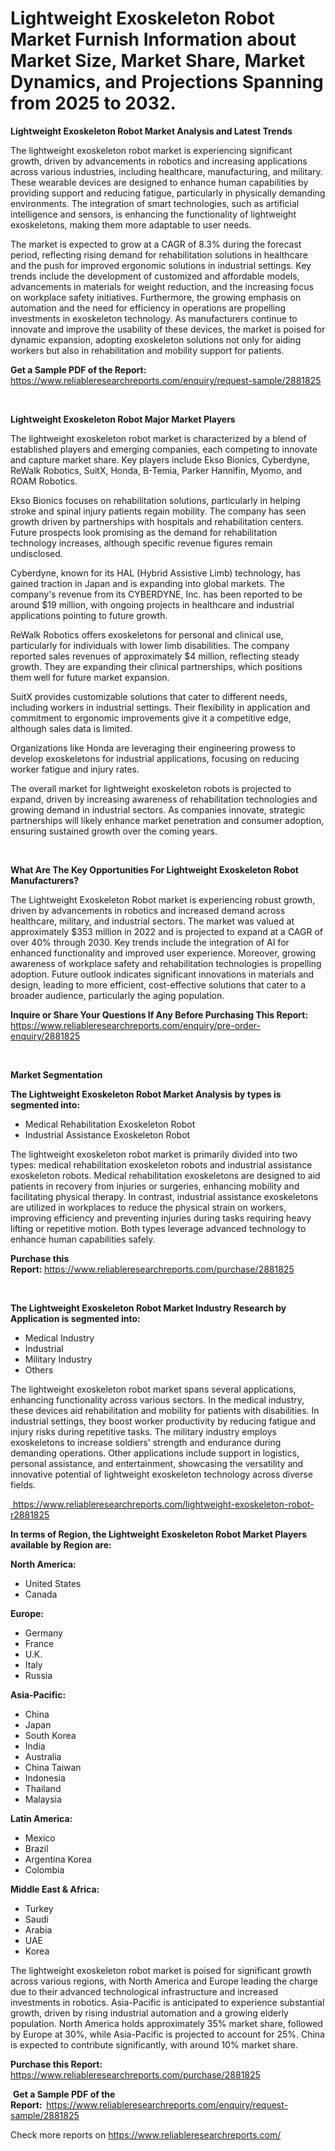 <p><h1>Lightweight Exoskeleton Robot Market Furnish Information about Market Size, Market Share, Market Dynamics, and Projections Spanning from 2025 to 2032.</h1></p><p><strong>Lightweight Exoskeleton Robot Market Analysis and Latest Trends</strong></p>
<p><p>The lightweight exoskeleton robot market is experiencing significant growth, driven by advancements in robotics and increasing applications across various industries, including healthcare, manufacturing, and military. These wearable devices are designed to enhance human capabilities by providing support and reducing fatigue, particularly in physically demanding environments. The integration of smart technologies, such as artificial intelligence and sensors, is enhancing the functionality of lightweight exoskeletons, making them more adaptable to user needs.</p><p>The market is expected to grow at a CAGR of 8.3% during the forecast period, reflecting rising demand for rehabilitation solutions in healthcare and the push for improved ergonomic solutions in industrial settings. Key trends include the development of customized and affordable models, advancements in materials for weight reduction, and the increasing focus on workplace safety initiatives. Furthermore, the growing emphasis on automation and the need for efficiency in operations are propelling investments in exoskeleton technology. As manufacturers continue to innovate and improve the usability of these devices, the market is poised for dynamic expansion, adopting exoskeleton solutions not only for aiding workers but also in rehabilitation and mobility support for patients.</p></p>
<p><strong>Get a Sample PDF of the Report:&nbsp;</strong> <a href="https://www.reliableresearchreports.com/enquiry/request-sample/2881825?utm_campaign=3012&utm_medium=2&utm_source=Github&utm_content=ia&utm_term=12032025&utm_id=lightweight-exoskeleton-robot">https://www.reliableresearchreports.com/enquiry/request-sample/2881825</a></p>
<p>&nbsp;</p>
<p><strong>Lightweight Exoskeleton Robot Major Market Players</strong></p>
<p><p>The lightweight exoskeleton robot market is characterized by a blend of established players and emerging companies, each competing to innovate and capture market share. Key players include Ekso Bionics, Cyberdyne, ReWalk Robotics, SuitX, Honda, B-Temia, Parker Hannifin, Myomo, and ROAM Robotics.</p><p>Ekso Bionics focuses on rehabilitation solutions, particularly in helping stroke and spinal injury patients regain mobility. The company has seen growth driven by partnerships with hospitals and rehabilitation centers. Future prospects look promising as the demand for rehabilitation technology increases, although specific revenue figures remain undisclosed.</p><p>Cyberdyne, known for its HAL (Hybrid Assistive Limb) technology, has gained traction in Japan and is expanding into global markets. The company's revenue from its CYBERDYNE, Inc. has been reported to be around $19 million, with ongoing projects in healthcare and industrial applications pointing to future growth.</p><p>ReWalk Robotics offers exoskeletons for personal and clinical use, particularly for individuals with lower limb disabilities. The company reported sales revenues of approximately $4 million, reflecting steady growth. They are expanding their clinical partnerships, which positions them well for future market expansion.</p><p>SuitX provides customizable solutions that cater to different needs, including workers in industrial settings. Their flexibility in application and commitment to ergonomic improvements give it a competitive edge, although sales data is limited.</p><p>Organizations like Honda are leveraging their engineering prowess to develop exoskeletons for industrial applications, focusing on reducing worker fatigue and injury rates.</p><p>The overall market for lightweight exoskeleton robots is projected to expand, driven by increasing awareness of rehabilitation technologies and growing demand in industrial sectors. As companies innovate, strategic partnerships will likely enhance market penetration and consumer adoption, ensuring sustained growth over the coming years.</p></p>
<p>&nbsp;</p>
<p><strong>What Are The Key Opportunities For Lightweight Exoskeleton Robot Manufacturers?</strong></p>
<p><p>The Lightweight Exoskeleton Robot market is experiencing robust growth, driven by advancements in robotics and increased demand across healthcare, military, and industrial sectors. The market was valued at approximately $353 million in 2022 and is projected to expand at a CAGR of over 40% through 2030. Key trends include the integration of AI for enhanced functionality and improved user experience. Moreover, growing awareness of workplace safety and rehabilitation technologies is propelling adoption. Future outlook indicates significant innovations in materials and design, leading to more efficient, cost-effective solutions that cater to a broader audience, particularly the aging population.</p></p>
<p><strong>Inquire or Share Your Questions If Any Before Purchasing This Report:</strong> <a href="https://www.reliableresearchreports.com/enquiry/pre-order-enquiry/2881825?utm_campaign=3012&utm_medium=2&utm_source=Github&utm_content=ia&utm_term=12032025&utm_id=lightweight-exoskeleton-robot">https://www.reliableresearchreports.com/enquiry/pre-order-enquiry/2881825</a></p>
<p>&nbsp;</p>
<p><strong>Market Segmentation</strong></p>
<p><strong>The Lightweight Exoskeleton Robot Market Analysis by types is segmented into:</strong></p>
<p><ul><li>Medical Rehabilitation Exoskeleton Robot</li><li>Industrial Assistance Exoskeleton Robot</li></ul></p>
<p><p>The lightweight exoskeleton robot market is primarily divided into two types: medical rehabilitation exoskeleton robots and industrial assistance exoskeleton robots. Medical rehabilitation exoskeletons are designed to aid patients in recovery from injuries or surgeries, enhancing mobility and facilitating physical therapy. In contrast, industrial assistance exoskeletons are utilized in workplaces to reduce the physical strain on workers, improving efficiency and preventing injuries during tasks requiring heavy lifting or repetitive motion. Both types leverage advanced technology to enhance human capabilities safely.</p></p>
<p><strong>Purchase this Report:&nbsp;</strong><a href="https://www.reliableresearchreports.com/purchase/2881825?utm_campaign=3012&utm_medium=2&utm_source=Github&utm_content=ia&utm_term=12032025&utm_id=lightweight-exoskeleton-robot">https://www.reliableresearchreports.com/purchase/2881825</a></p>
<p>&nbsp;</p>
<p><strong>The Lightweight Exoskeleton Robot Market Industry Research by Application is segmented into:</strong></p>
<p><ul><li>Medical Industry</li><li>Industrial</li><li>Military Industry</li><li>Others</li></ul></p>
<p><p>The lightweight exoskeleton robot market spans several applications, enhancing functionality across various sectors. In the medical industry, these devices aid rehabilitation and mobility for patients with disabilities. In industrial settings, they boost worker productivity by reducing fatigue and injury risks during repetitive tasks. The military industry employs exoskeletons to increase soldiers' strength and endurance during demanding operations. Other applications include support in logistics, personal assistance, and entertainment, showcasing the versatility and innovative potential of lightweight exoskeleton technology across diverse fields.</p></p>
<p><a href="https://www.reliableresearchreports.com/lightweight-exoskeleton-robot-r2881825?utm_campaign=3012&utm_medium=2&utm_source=Github&utm_content=ia&utm_term=12032025&utm_id=lightweight-exoskeleton-robot">&nbsp;https://www.reliableresearchreports.com/lightweight-exoskeleton-robot-r2881825</a></p>
<p><strong>In terms of Region, the Lightweight Exoskeleton Robot Market Players available by Region are:</strong></p>
<p>
    <p> <strong> North America: </strong>
        <ul>
            <li>United States</li>
            <li>Canada</li>
        </ul>
        </p> 
    <p> <strong> Europe: </strong>
        <ul>
            <li>Germany</li>
            <li>France</li>
            <li>U.K.</li>
            <li>Italy</li>
            <li>Russia</li>
        </ul>
        </p> 
    <p> <strong> Asia-Pacific: </strong>
        <ul>
            <li>China</li>
            <li>Japan</li>
            <li>South Korea</li>
            <li>India</li>
            <li>Australia</li>
            <li>China Taiwan</li>
            <li>Indonesia</li>
            <li>Thailand</li>
            <li>Malaysia</li>
        </ul>
        </p> 
    <p> <strong> Latin America: </strong>
        <ul>
            <li>Mexico</li>
            <li>Brazil</li>
            <li>Argentina Korea</li>
            <li>Colombia</li>
        </ul>
        </p> 
    <p> <strong> Middle East & Africa: </strong>
        <ul>
            <li>Turkey</li>
            <li>Saudi</li>
            <li>Arabia</li>
            <li>UAE</li>
            <li>Korea</li>
        </ul>
    </p>
    </p>
<p><p>The lightweight exoskeleton robot market is poised for significant growth across various regions, with North America and Europe leading the charge due to their advanced technological infrastructure and increased investments in robotics. Asia-Pacific is anticipated to experience substantial growth, driven by rising industrial automation and a growing elderly population. North America holds approximately 35% market share, followed by Europe at 30%, while Asia-Pacific is projected to account for 25%. China is expected to contribute significantly, with around 10% market share.</p></p>
<p><strong>Purchase this Report: </strong><a href="https://www.reliableresearchreports.com/purchase/2881825?utm_campaign=3012&utm_medium=2&utm_source=Github&utm_content=ia&utm_term=12032025&utm_id=lightweight-exoskeleton-robot">https://www.reliableresearchreports.com/purchase/2881825</a></p>
<p>&nbsp;<strong>Get a Sample PDF of the Report:&nbsp;&nbsp;</strong><a href="https://www.reliableresearchreports.com/enquiry/request-sample/2881825?utm_campaign=3012&utm_medium=2&utm_source=Github&utm_content=ia&utm_term=12032025&utm_id=lightweight-exoskeleton-robot">https://www.reliableresearchreports.com/enquiry/request-sample/2881825</a></p>
<p><strong></strong></p>
<p>Check more reports on <a href="https://www.reliableresearchreports.com/?utm_campaign=3012&utm_medium=2&utm_source=Github&utm_content=ia&utm_term=12032025&utm_id=lightweight-exoskeleton-robot">https://www.reliableresearchreports.com/</a></p>